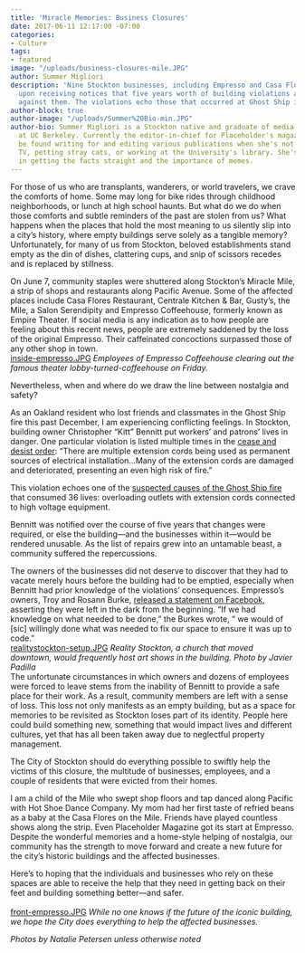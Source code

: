 ```yaml
---
title: 'Miracle Memories: Business Closures'
date: 2017-06-11 12:17:00 -07:00
categories:
- Culture
tags:
- featured
image: "/uploads/business-closures-mile.JPG"
author: Summer Migliori
description: 'Nine Stockton businesses, including Empresso and Casa Flores, close
  upon receiving notices that five years worth of building violations are stacked
  against them. The violations echo those that occurred at Ghost Ship in Oakland. '
author-block: true
author-image: "/uploads/Summer%20Bio-min.JPG"
author-bio: Summer Migliori is a Stockton native and graduate of media and English
  at UC Berkeley. Currently the editor-in-chief for Placeholder's magazine, she can
  be found writing for and editing various publications when she's not tweeting, criticizing
  TV, petting stray cats, or working at the University's library. She's a firm believer
  in getting the facts straight and the importance of memes.
---
```


For those of us who are transplants, wanderers, or world travelers, we crave the comforts of home. Some may long for bike rides through childhood neighborhoods, or lunch at high school haunts. But what do we do when those comforts and subtle reminders of the past are stolen from us? What happens when the places that hold the most meaning to us silently slip into a city’s history, where empty buildings serve solely as a tangible memory? Unfortunately, for many of us from Stockton, beloved establishments stand empty as the din of dishes, clattering cups, and snip of scissors recedes and is replaced by stillness.
 
On June 7, community staples were shuttered along Stockton’s Miracle Mile, a strip of shops and restaurants along Pacific Avenue. Some of the affected places include Casa Flores Restaurant, Centrale Kitchen & Bar, Gusty’s, the Mile, a Salon Serendipity and Empresso Coffeehouse, formerly known as Empire Theater. If social media is any indication as to how people are feeling about this recent news, people are extremely saddened by the loss of the original Empresso. Their caffeinated concoctions surpassed those of any other shop in town.
<br>
[inside-empresso.JPG](/uploads/inside-empresso.JPG)
*Employees of Empresso Coffeehouse clearing out the famous theater lobby-turned-coffeehouse on Friday.*
<br>

Nevertheless, when and where do we draw the line between nostalgia and safety?
 
As an Oakland resident who lost friends and classmates in the Ghost Ship fire this past December, I am experiencing conflicting feelings. In Stockton, building owner Christopher “Kitt” Bennitt put workers’ and patrons’ lives in danger. One particular violation is listed multiple times in the [cease and desist order](https://drive.google.com/file/d/0B3ZOiXG9tKc2a0VwdUdhXzlkNFU/view): “There are multiple extension cords being used as permanent sources of electrical installation…Many of the extension cords are damaged and deteriorated, presenting an even high risk of fire.”
 
This violation echoes one of the [suspected causes of the Ghost Ship fire](https://www.theguardian.com/music/2017/jun/02/oakland-ghost-ship-warehouse-fire-aftermath-artists) that consumed 36 lives: overloading outlets with extension cords connected to high voltage equipment.

Bennitt was notified over the course of five years that changes were required, or else the building—and the businesses within it—would be rendered unusable. As the list of repairs grew into an untamable beast, a community suffered the repercussions.
 
The owners of the businesses did not deserve to discover that they had to vacate merely hours before the building had to be emptied, especially when Bennitt had prior knowledge of the violations’ consequences. Empresso’s owners, Troy and Rosann Burke, [released a statement on Facebook](https://www.facebook.com/Empresso209/posts/1322384117797157), asserting they were left in the dark from the beginning. “If we had knowledge on what needed to be done,” the Burkes wrote, “ we would of [sic] willingly done what was needed to fix our space to ensure it was up to code.”
<br>
[realitystockton-setup.JPG](/uploads/realitystockton-setup.JPG)
*Reality Stockton, a church that moved downtown, would frequently host art shows in the building. Photo by Javier Padilla*
<br>
The unfortunate circumstances in which owners and dozens of employees were forced to leave stems from the inability of Bennitt to provide a safe place for their work. As a result, community members are left with a sense of loss. This loss not only manifests as an empty building, but as a space for memories to be revisited as Stockton loses part of its identity. People here could build something new, something that would impact lives and different cultures, yet that has all been taken away due to neglectful property management. 
 
The City of Stockton should do everything possible to swiftly help the victims of this closure, the multitude of businesses, employees, and a couple of residents that were evicted from their homes.
 
I am a child of the Mile who swept shop floors and tap danced along Pacific with Hot Shoe Dance Company. My mom had her first taste of refried beans as a baby at the Casa Flores on the Mile. Friends have played countless shows along the strip. Even Placeholder Magazine got its start at Empresso. Despite the wonderful memories and a home-style helping of nostalgia, our community has the strength to move forward and create a new future for the city’s historic buildings and the affected businesses. 
 
Here’s to hoping that the individuals and businesses who rely on these spaces are able to receive the help that they need in getting back on their feet and building something better—and safer.  
<br>
[front-empresso.JPG](/uploads/front-empresso.JPG)
*While no one knows if the future of the iconic building, we hope the City does everything to help the affected businesses.*

*Photos by Natalie Petersen unless otherwise noted*